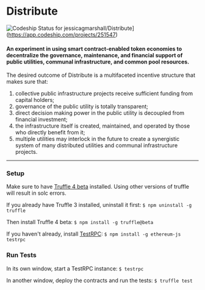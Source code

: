 # Distribute
![Codeship Status for jessicagmarshall/Distribute](https://app.codeship.com/projects/bfec7110-964f-0135-8d76-6ed07d805e5a/status?branch=master)](https://app.codeship.com/projects/251547)

#### An experiment in using smart contract-enabled token economies to decentralize the governance, maintenance, and financial support of public utilities, communal infrastructure, and common pool resources.

The desired outcome of Distribute is a multifaceted incentive structure that makes sure that:

1. collective public infrastructure projects receive sufficient funding from capital holders;
2. governance of the public utility is totally transparent;
3. direct decision making power in the public utility is decoupled from financial investment;
4. the infrastructure itself is created, maintained, and operated by those who directly benefit from it;
5. multiple utilities may interlock in the future to create a synergistic system of many distributed utilities and communal infrastructure projects.

---

### Setup

Make sure to have [Truffle 4 beta](https://github.com/trufflesuite/truffle/releases) installed. Using other versions of truffle will result in solc errors.

If you already have Truffle 3 installed, uninstall it first:
`$ npm uninstall -g truffle`

Then install Truffle 4 beta:
`$ npm install -g truffle@beta`

If you haven't already, install [TestRPC](https://github.com/ethereumjs/testrpc):
`$ npm install -g ethereum-js testrpc`

### Run Tests

In its own window, start a TestRPC instance:
`$ testrpc`

In another window, deploy the contracts and run the tests:
`$ truffle test`
